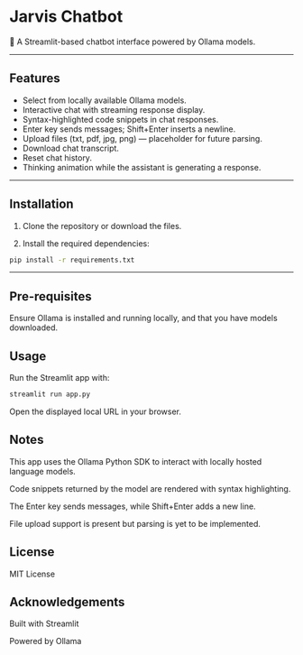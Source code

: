 # Jarvis Chatbot

🤖 A Streamlit-based chatbot interface powered by Ollama models.

---

## Features

- Select from locally available Ollama models.
- Interactive chat with streaming response display.
- Syntax-highlighted code snippets in chat responses.
- Enter key sends messages; Shift+Enter inserts a newline.
- Upload files (txt, pdf, jpg, png) — placeholder for future parsing.
- Download chat transcript.
- Reset chat history.
- Thinking animation while the assistant is generating a response.

---

## Installation

1. Clone the repository or download the files.

2. Install the required dependencies:

```bash
pip install -r requirements.txt
```
---

## Pre-requisites

Ensure Ollama is installed and running locally, and that you have models downloaded.

## Usage

Run the Streamlit app with:
```bash
streamlit run app.py
```
Open the displayed local URL in your browser.

## Notes

This app uses the Ollama Python SDK to interact with locally hosted language models.

Code snippets returned by the model are rendered with syntax highlighting.

The Enter key sends messages, while Shift+Enter adds a new line.

File upload support is present but parsing is yet to be implemented.

## License

MIT License

## Acknowledgements

Built with Streamlit

Powered by Ollama
